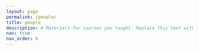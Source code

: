 ```yaml
---
layout: page
permalink: /people/
title: people
description: # Materials for courses you taught. Replace this text with your description.
nav: true
nav_order: 6
---
```

